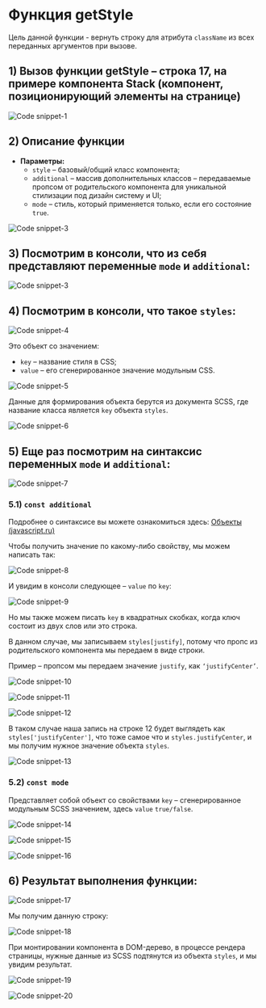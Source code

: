 # Функция getStyle

Цель данной функции - вернуть строку для атрибута `className` из всех переданных аргументов при вызове.

## 1) Вызов функции getStyle – строка 17, на примере компонента Stack (компонент, позиционирующий элементы на странице)

![Code snippet-1](./src/assets/images/sass-1.png)

## 2) Описание функции
- **Параметры:**
  - `style` – базовый/общий класс компонента;
  - `additional` – массив дополнительных классов – передаваемые пропсом от родительского компонента для уникальной стилизации под дизайн систему и UI;
  - `mode` – стиль, который применяется только, если его состояние `true`.

![Code snippet-3](./src/assets/images/sass-2.png)

## 3) Посмотрим в консоли, что из себя представляют переменные `mode` и `additional`:

![Code snippet-3](./src/assets/images/sass-3.png)

## 4) Посмотрим в консоли, что такое `styles`:

![Code snippet-4](./src/assets/images/sass-4.png)

Это объект со значением:
  - `key` – название стиля в CSS;
  - `value` – его сгенерированное значение модульным CSS.

![Code snippet-5](./src/assets/images/sass-5.png)

Данные для формирования объекта берутся из документа SCSS, где название класса является `key` объекта `styles`.

![Code snippet-6](./src/assets/images/sass-6.png)

## 5) Еще раз посмотрим на синтаксис переменных `mode` и `additional`:

![Code snippet-7](./src/assets/images/sass-7.png)

### 5.1) `const additional`
Подробнее о синтаксисе вы можете ознакомиться здесь: [Объекты (javascript.ru)](https://learn.javascript.ru/object)

Чтобы получить значение по какому-либо свойству, мы можем написать так:

![Code snippet-8](./src/assets/images/sass-8.png)

И увидим в консоли следующее – `value` по `key`:

![Code snippet-9](./src/assets/images/sass-9.png)

Но мы также можем писать `key` в квадратных скобках, когда ключ состоит из двух слов или это строка.

В данном случае, мы записываем `styles[justify]`, потому что пропс из родительского компонента мы передаем в виде строки.

Пример – пропсом мы передаем значение `justify`, как `‘justifyCenter’`.

![Code snippet-10](./src/assets/images/sass-10.png)

![Code snippet-11](./src/assets/images/sass-11.png)

![Code snippet-12](./src/assets/images/sass-12.png)

В таком случае наша запись на строке 12 будет выглядеть как `styles['justifyCenter']`, что тоже самое что и `styles.justifyCenter`, и мы получим нужное значение объекта `styles`.

![Code snippet-13](./src/assets/images/sass-13.png)

### 5.2) `const mode`
Представляет собой объект со свойствами `key` – сгенерированное модульным SCSS значением, здесь `value` `true/false`.

![Code snippet-14](./src/assets/images/sass-14.png)

![Code snippet-15](./src/assets/images/sass-15.png)

![Code snippet-16](./src/assets/images/sass-16.png)

## 6) Результат выполнения функции:

![Code snippet-17](./src/assets/images/sass-17.png)

Мы получим данную строку:

![Code snippet-18](./src/assets/images/sass-18.png)

При монтировании компонента в DOM-дерево, в процессе рендера страницы, нужные данные из SCSS подтянутся из объекта `styles`, и мы увидим результат.

![Code snippet-19](./src/assets/images/sass-19.png)

![Code snippet-20](./src/assets/images/sass-20.png)
